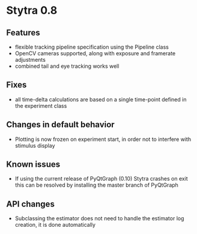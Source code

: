 # Stytra 0.8

## Features
- flexible tracking pipeline specification using the Pipeline class  
- OpenCV cameras supported, along with exposure and framerate adjustments
- combined tail and eye tracking works well

## Fixes
- all time-delta calculations are based on a single time-point
defined in the experiment class

## Changes in default behavior
-  Plotting is now frozen on experiment start, in order not to interfere
with stimulus display

## Known issues
- If using the current release of PyQtGraph (0.10) Stytra crashes on exit
this can be resolved by installing the master branch of PyQtGraph

## API changes
- Subclassing the estimator does not need to handle the estimator log creation, 
it is done automatically